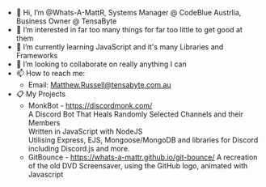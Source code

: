 - 👋 Hi, I’m @Whats-A-MattR, Systems Manager @ CodeBlue Austrlia, Business Owner @ TensaByte
- 👀 I’m interested in far too many things for far too little to get good at them
- 🌱 I’m currently learning JavaScript and it's many Libraries and Frameworks
- 💞️ I’m looking to collaborate on really anything I can
- 📫 How to reach me:
    - Email: Matthew.Russell@tensabyte.com.au
- 📋 My Projects
    - MonkBot - https://discordmonk.com/  
    A Discord Bot That Heals Randomly Selected Channels and their Members  
    Written in JavaScript with NodeJS  
    Utilising Express, EJS, Mongoose/MongoDB and libraries for Discord including Discord.js and more.  
    - GitBounce - https://whats-a-mattr.github.io/git-bounce/
    A recreation of the old DVD Screensaver, using the GitHub logo, animated with Javascript
    
    
<!---
Whats-A-MattR/Whats-A-MattR is a ✨ special ✨ repository because its `README.md` (this file) appears on your GitHub profile.
You can click the Preview link to take a look at your changes.
--->
